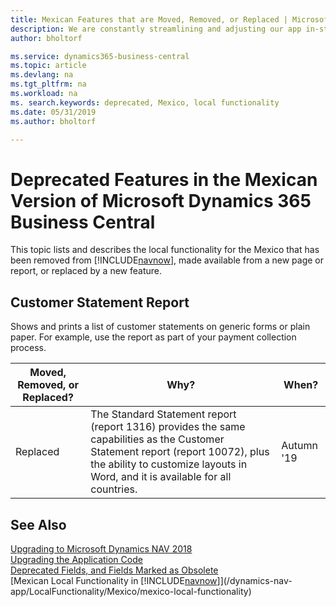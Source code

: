 ```yaml
---
title: Mexican Features that are Moved, Removed, or Replaced | Microsoft Docs
description: We are constantly streamlining and adjusting our app in-step with market developments. Read about the features for Mexico that we have moved, removed, or replaced.
author: bholtorf

ms.service: dynamics365-business-central
ms.topic: article
ms.devlang: na
ms.tgt_pltfrm: na
ms.workload: na
ms. search.keywords: deprecated, Mexico, local functionality
ms.date: 05/31/2019
ms.author: bholtorf

---
```


# Deprecated Features in the Mexican Version of Microsoft Dynamics 365 Business Central
This topic lists and describes the local functionality for the Mexico that has been removed from [!INCLUDE[navnow](../developer/includes/navnow_md.md)], made available from a new page or report, or replaced by a new feature.

## Customer Statement Report
Shows and prints a list of customer statements on generic forms or plain paper. For example, use the report as part of your payment collection process.

|Moved, Removed, or Replaced?|Why?| When?|
|----|----|----|
|Replaced| The Standard Statement report (report 1316) provides the same capabilities as the Customer Statement report (report 10072), plus the ability to customize layouts in Word, and it is available for all countries. | Autumn '19 |

## See Also
[Upgrading to Microsoft Dynamics NAV 2018](upgrading-to-business-central.md)  
[Upgrading the Application Code](upgrading-the-application-code.md)  
[Deprecated Fields, and Fields Marked as Obsolete](deprecated-fields.md)  
[Mexican Local Functionality in [!INCLUDE[navnow](../developer/includes/navnow_md.md)]](/dynamics-nav-app/LocalFunctionality/Mexico/mexico-local-functionality)  
